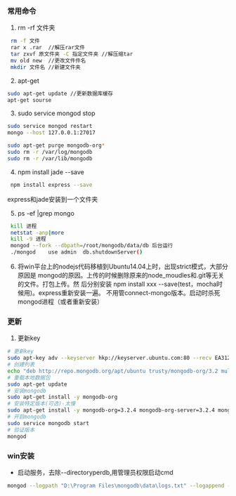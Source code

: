 ### 常用命令
1. rm -rf 文件夹

 ```sh
  rm -f 文件  
  rar x .rar  //解压rar文件  
  tar zxvf 原文件夹 -C 指定文件夹 //解压缩tar  
  mv old new  //更改文件件名  
  mkdir 文件名 //新建文件夹  
 ```
2. apt-get

  ```sh
  sudo apt-get update //更新数据库缓存  
  apt-get sourse 
  ```  
3. sudo service mongod stop
  ```sh
  sudo service mongod restart  
  mongo --host 127.0.0.1:27017  
  
  sudo apt-get purge mongodb-org*  
  sudo rm -r /var/log/mongodb  
  sudo rm -r /var/lib/mongodb  
  ```
4. npm install jade --save
 ```sh
  npm install express --save 
 ```  
  express和jade安装到一个文件夹

5. ps -ef |grep mongo

 ```sh
  kill 进程  
  netstat -anp|more  
  kill -9 进程  
  mongod --fork --dbpath=/root/mongodb/data/db 后台运行  
  ./mongod    use admin  db.shutdownServer()  
  ```

6. 将win平台上的nodejs代码移植到Ubuntu14.04上时，出现strict模式，大部分原因是       mongod的原因。上传的时候删除原来的node_moudles和.git等无关的文件。打包上传。然    后分别安装 npm install xxx --save(test，mocha时候用)。express重新安装一遍。  不用管connect-mongo版本。启动时杀死mongod进程（或者重新安装）

### 更新
1. 更新key
```sh
# 更新key
sudo apt-key adv --keyserver hkp://keyserver.ubuntu.com:80 --recv EA312927
# 创建列表
echo "deb http://repo.mongodb.org/apt/ubuntu trusty/mongodb-org/3.2 multiverse" | sudo tee /etc/apt/sources.list.d/mongodb-org-3.2.list
# 重载本地数据包
sudo apt-get update
# 安装mongodb
sudo apt-get install -y mongodb-org
# 安装特定版本(可选)-太慢
sudo apt-get install -y mongodb-org=3.2.4 mongodb-org-server=3.2.4 mongodb-org-shell=3.2.4 mongodb-org-mongos=3.2.4 mongodb-org-tools=3.2.4
# 开启mongodb
sudo service mongodb start
# 验证版本
mongod
```

### win安装

* 启动服务，去除--directoryperdb,用管理员权限启动cmd
```sh 
mongod --logpath "D:\Program Files\mongodb\data\logs.txt" --logappend --dbpath "D:\Program Files\mongodb\data"  --serviceName "MongoDB" --serviceDisplayName "MongoDB" --install
```
